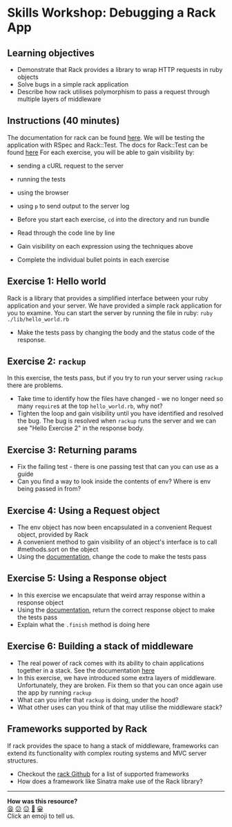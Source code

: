 # Skills Workshop: Debugging a Rack App

## Learning objectives
* Demonstrate that Rack provides a library to wrap HTTP requests in ruby objects
* Solve bugs in a simple rack application
* Describe how rack utilises polymorphism to pass a request through multiple layers of middleware

## Instructions (40 minutes)
The documentation for rack can be found [here](https://github.com/rack/rack).
We will be testing the application with RSpec and Rack::Test. The docs for Rack::Test can be found [here](https://github.com/brynary/rack-test)
For each exercise, you will be able to gain visibility by:
* sending a cURL request to the server
* running the tests
* using the browser
* using `p` to send output to the server log

* Before you start each exercise, `cd` into the directory and run bundle
* Read through the code line by line
* Gain visibility on each expression using the techniques above
* Complete the individual bullet points in each exercise

## Exercise 1: Hello world

Rack is a library that provides a simplified interface between your ruby application and your server. We have provided a simple rack application for you to examine. You can start the server by running the file in ruby: `ruby ./lib/hello_world.rb`

* Make the tests pass by changing the body and the status code of the response.

## Exercise 2: `rackup`

In this exercise, the tests pass, but if you try to run your server using `rackup` there are problems.
* Take time to identify how the files have changed - we no longer need so many `require`s at the top `hello_world.rb`, why not?
* Tighten the loop and gain visibility until you have identified and resolved the bug. The bug is resolved when `rackup` runs the server and we can see "Hello Exercise 2" in the response body.

## Exercise 3: Returning params

* Fix the failing test - there is one passing test that can you can use as a guide
* Can you find a way to look inside the contents of env? Where is env being passed in from?

## Exercise 4: Using a Request object

* The env object has now been encapsulated in a convenient Request object, provided by Rack
* A convenient method to gain visibility of an object's interface is to call #methods.sort on the object
* Using the [documentation](http://www.rubydoc.info/gems/rack/Rack/Request), change the code to make the tests pass

## Exercise 5: Using a Response object

* In this exercise we encapsulate that weird array response within a response object
* Using the [documentation](http://www.rubydoc.info/gems/rack/Rack/Response), return the correct response object to make the tests pass
* Explain what the `.finish` method is doing here

## Exercise 6: Building a stack of middleware

* The real power of rack comes with its ability to chain applications together in a stack. See the documentation [here](http://www.rubydoc.info/gems/rack/Rack/Builder)
* In this exercise, we have introduced some extra layers of middleware. Unfortunately, they are broken. Fix them so that you can once again use the app by running `rackup`
* What can you infer that `rackup` is doing, under the hood?
* What other uses can you think of that may utilise the middleware stack?

## Frameworks supported by Rack

If rack provides the space to hang a stack of middleware, frameworks can extend its functionality with complex routing systems and MVC server structures.
* Checkout the [rack Github](https://github.com/rack/rack) for a list of supported frameworks
* How does a framework like Sinatra make use of the Rack library?

<!-- BEGIN GENERATED SECTION DO NOT EDIT -->

---

**How was this resource?**  
[😫](https://airtable.com/shrUJ3t7KLMqVRFKR?prefill_Repository=skills-workshops&prefill_File=week-3/dissecting-rack-middleware/README.md&prefill_Sentiment=😫) [😕](https://airtable.com/shrUJ3t7KLMqVRFKR?prefill_Repository=skills-workshops&prefill_File=week-3/dissecting-rack-middleware/README.md&prefill_Sentiment=😕) [😐](https://airtable.com/shrUJ3t7KLMqVRFKR?prefill_Repository=skills-workshops&prefill_File=week-3/dissecting-rack-middleware/README.md&prefill_Sentiment=😐) [🙂](https://airtable.com/shrUJ3t7KLMqVRFKR?prefill_Repository=skills-workshops&prefill_File=week-3/dissecting-rack-middleware/README.md&prefill_Sentiment=🙂) [😀](https://airtable.com/shrUJ3t7KLMqVRFKR?prefill_Repository=skills-workshops&prefill_File=week-3/dissecting-rack-middleware/README.md&prefill_Sentiment=😀)  
Click an emoji to tell us.

<!-- END GENERATED SECTION DO NOT EDIT -->

